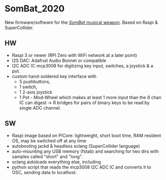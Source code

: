 # SomBat_2020
 
 New firmware/software for the [*SomBat* musical weapon](http://www.earweego.net/#SomBat). Based on Raspi & SuperCollider. 

## HW

 - Raspi 3 or newer (RPI Zero with WiFi network at a later point)
 - I2S DAC: Adafruit Audio Bonnet or compatible 
 - I2C ADC IC mcp3008 for digitizing key input, switches, a joystick & a pot. 
 - custom hand-soldered key interface with 
 	- 5 pushbuttons, 
 	- 1 switch, 
 	- 1 2-axis joystick
	- 1 Pot - Mod-Wheel
which makes at least 1 more input than the 8 chan IC can digest -> R bridges for pairs of binary keys to be read by single ADC channel.

## SW
- Raspi image based on PiCore: lightweight, short boot time, RAM resident OS, may be switched off at any time
- autobooting jackd & headless sclang (SuperCollider language)
- auto-mounting any USB memory (fstab) and searching for two dirs with samples called "short" and "long". 
- sclang autoloads everything else, including 
- python script that reads the mcp3008 I2C ADC IC and converts it to OSC, sending data to localhost. 
